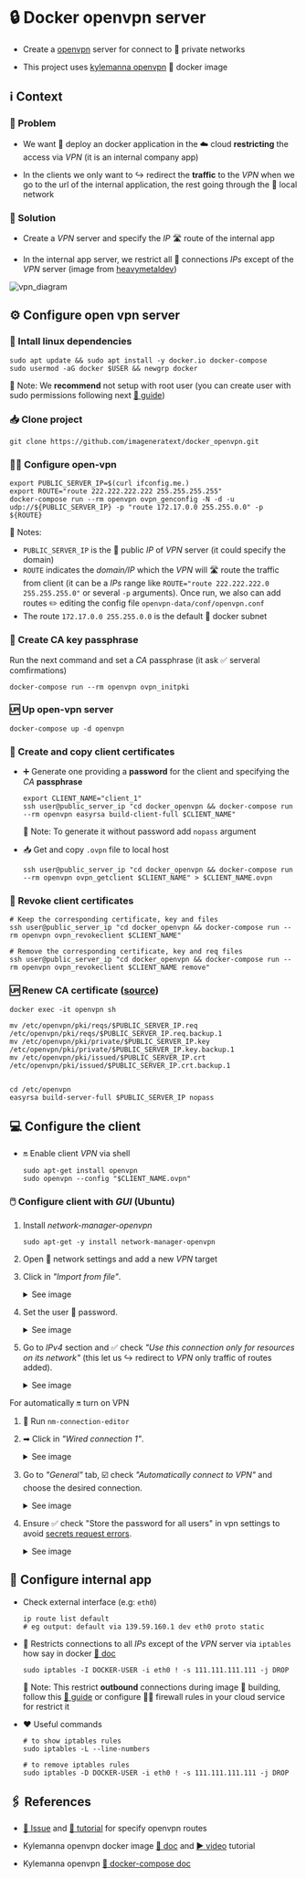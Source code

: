 # 🔒 Docker openvpn server

- Create a [openvpn](https://openvpn.net/) server for connect to 🔗 private networks

- This project uses [kylemanna openvpn](https://hub.docker.com/r/kylemanna/openvpn) 🐋 docker image

## ℹ️ Context

### 😬 Problem

- We want 🚀 deploy an docker application in the ☁️ cloud **restricting** the access via _VPN_ (it is an internal company app)

- In the clients we only want to ↪️ redirect the **traffic** to the _VPN_ when we go to the url of the internal application, the rest going through the 📍 local network

### 💼 Solution

- Create a _VPN_ server and specify the _IP_ 🛣️ route of the internal app

- In the internal app server, we restrict all 🔌 connections _IPs_ except of the _VPN_ server (image from [heavymetaldev](https://heavymetaldev.com/openvpn-with-docker))

![vpn_diagram](https://user-images.githubusercontent.com/22328176/126044983-3883e6e1-276c-430d-8610-850a425fc562.png)

## ⚙️ Configure open vpn server

### 🐧 Intall linux dependencies

```shell
sudo apt update && sudo apt install -y docker.io docker-compose
sudo usermod -aG docker $USER && newgrp docker
```

📝 Note: We **recommend** not setup with root user (you can create user with sudo permissions following next [🦮 guide](https://www.digitalocean.com/community/tutorials/initial-server-setup-with-ubuntu-20-04))

### 📥 Clone project

```shell
git clone https://github.com/imageneratext/docker_openvpn.git
```

### 👨‍🔧 Configure open-vpn

```shell
export PUBLIC_SERVER_IP=$(curl ifconfig.me.)
export ROUTE="route 222.222.222.222 255.255.255.255"
docker-compose run --rm openvpn ovpn_genconfig -N -d -u udp://${PUBLIC_SERVER_IP} -p "route 172.17.0.0 255.255.0.0" -p ${ROUTE}
```

📝 Notes:

- `PUBLIC_SERVER_IP` is the 📍 public _IP_ of _VPN_ server (it could specify the domain)
- `ROUTE` indicates the _domain/IP_ which the _VPN_ will 🛣️ route the traffic from client (it can be a _IPs_ range like `ROUTE="route 222.222.222.0 255.255.255.0"` or several `-p` arguments). Once run, we also can add routes ✏️ editing the config file `openvpn-data/conf/openvpn.conf`
- The route `172.17.0.0 255.255.0.0` is the default 🐋 docker subnet

### 🔑 Create CA key passphrase

Run the next command and set a _CA_ passphrase (it ask ✅ serveral comfirmations)

```shell
docker-compose run --rm openvpn ovpn_initpki
```

### 🆙 Up open-vpn server

```shell
docker-compose up -d openvpn
```

### 👤 Create and copy client certificates

- ➕ Generate one providing a **password** for the client and specifying the _CA_ **passphrase**

  ```shell
  export CLIENT_NAME="client_1"
  ssh user@public_server_ip "cd docker_openvpn && docker-compose run --rm openvpn easyrsa build-client-full $CLIENT_NAME"
  ```

  📝 Note: To generate it without password add `nopass` argument

- 📥 Get and copy `.ovpn` file to local host

  ```shell
  ssh user@public_server_ip "cd docker_openvpn && docker-compose run --rm openvpn ovpn_getclient $CLIENT_NAME" > $CLIENT_NAME.ovpn
  ```

### 🧹 Revoke client certificates

```shell
# Keep the corresponding certificate, key and files
ssh user@public_server_ip "cd docker_openvpn && docker-compose run --rm openvpn ovpn_revokeclient $CLIENT_NAME"

# Remove the corresponding certificate, key and req files
ssh user@public_server_ip "cd docker_openvpn && docker-compose run --rm openvpn ovpn_revokeclient $CLIENT_NAME remove"
```

### 🆙 Renew CA certificate ([source](https://github.com/kylemanna/docker-openvpn/issues/704))

```shell
docker exec -it openvpn sh

mv /etc/openvpn/pki/reqs/$PUBLIC_SERVER_IP.req /etc/openvpn/pki/reqs/$PUBLIC_SERVER_IP.req.backup.1
mv /etc/openvpn/pki/private/$PUBLIC_SERVER_IP.key /etc/openvpn/pki/private/$PUBLIC_SERVER_IP.key.backup.1
mv /etc/openvpn/pki/issued/$PUBLIC_SERVER_IP.crt /etc/openvpn/pki/issued/$PUBLIC_SERVER_IP.crt.backup.1


cd /etc/openvpn
easyrsa build-server-full $PUBLIC_SERVER_IP nopass
```

## 💻 Configure the client

- 🔛 Enable client _VPN_ via shell

  ```shell
  sudo apt-get install openvpn
  sudo openvpn --config "$CLIENT_NAME.ovpn"
  ```

### 🖱️ Configure client with _GUI_ (Ubuntu)

1. Install _network-manager-openvpn_

   ```shell
   sudo apt-get -y install network-manager-openvpn
   ```

2. Open 📶 network settings and add a new _VPN_ target

3. Click in _"Import from file"_. <details><summary>See image</summary>![vpn_settings_ubuntu_](https://user-images.githubusercontent.com/22328176/126045438-8a314b4e-819c-4832-bf65-a1e4d35d5ec8.png)</details>

4. Set the user 🔑 password. <details><summary>See image</summary>![pass_vpn_settings](https://user-images.githubusercontent.com/22328176/126045431-23ae3f16-e6c6-4360-b5f0-c856349e3a32.png)</details>

5. Go to _IPv4_ section and ✅ check _"Use this connection only for resources on its network"_ (this let us ↪️ redirect to _VPN_ only traffic of routes added). <details><summary>See image</summary>![ipv4_vpn_setting](https://user-images.githubusercontent.com/22328176/126045421-a7c1a4f7-e6b5-4cde-8386-44f64ce010d2.png)</details>

For automatically 🔛 turn on VPN

1. 🐚 Run `nm-connection-editor`

2. ➡ Click in _"Wired connection 1"_. <details><summary>See image</summary>![network_connection](https://user-images.githubusercontent.com/22328176/134207485-d72481a9-3649-4094-a608-421257dd818d.png)</details>

3. Go to _"General"_ tab, ☑️ check _"Automatically connect to VPN"_ and choose the desired connection. <details><summary>See image</summary>![wired_connection](https://user-images.githubusercontent.com/22328176/134207430-938d2bba-07e3-44da-a452-dabe8657fea4.png)</details>

4. Ensure ✅ check "Store the password for all users" in vpn settings to avoid [secrets request errors](https://unix.stackexchange.com/a/436130/479835). <details><summary>See image</summary>![pass_save_vpn_config](https://user-images.githubusercontent.com/22328176/135126949-7bc87a02-8b09-4065-b143-1460af6f3824.png)</details>

## 📱 Configure internal app

- Check external interface (e.g: `eth0`)

  ```shell
  ip route list default
  # eg output: default via 139.59.160.1 dev eth0 proto static
  ```

- 🔐 Restricts connections to all _IPs_ except of the _VPN_ server via `iptables` how say in docker [📘 doc](https://docs.docker.com/network/iptables/#restrict-connections-to-the-docker-host)

  ```shell
  sudo iptables -I DOCKER-USER -i eth0 ! -s 111.111.111.111 -j DROP
  ```

  📝 Note: This restrict **outbound** connections during image 🏢 building, follow this [🦮 guide](https://medium.com/swlh/how-to-whitelist-ip-addresses-to-access-desired-docker-containers-5f6c8fcfa7f6) or configure 🧑‍🚒 firewall rules in your cloud service for restrict it

- ❤️ Useful commands

  ```shell
  # to show iptables rules
  sudo iptables -L --line-numbers

  # to remove iptables rules
  sudo iptables -D DOCKER-USER -i eth0 ! -s 111.111.111.111 -j DROP
  ```

## 🖇️ References

- [💬 Issue](https://github.com/kylemanna/docker-openvpn/issues/288) and [📙 tutorial](https://heavymetaldev.com/openvpn-with-docker) for specify openvpn routes

- Kylemanna openvpn docker image [📄 doc](https://github.com/kylemanna/docker-openvpn#openvpn-for-docker) and [▶️ video](https://www.youtube.com/watch?v=Ulew2JHUHfE) tutorial

- Kylemanna openvpn [🐙 docker-compose doc](https://github.com/kylemanna/docker-openvpn/blob/master/docs/docker-compose.md)
